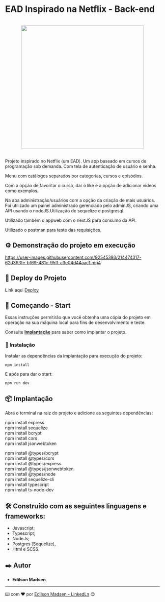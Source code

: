 # EAD Inspirado na Netflix - Back-end
<br>

<div align="center">
<img src="https://user-images.githubusercontent.com/92545393/214473564-cf5db140-33c4-4c11-ac4f-d2aee5f09d65.svg" width="400px" />
</div>

<br>

Projeto inspirado no Netflix (um EAD). Um app baseado em cursos de programação 
sob demanda. Com tela de autenticação de usuário e senha.

Menu com catálogos separados por categorias, cursos e episódios.

Com a opção de favoritar o curso, dar o like e a opção de adicionar videos 
como exemplos.


Na aba administração/usuários com a opção da criação de mais usuários.
Foi utilizado um painel administrado gerenciado pelo adminJS, criando uma
API usando o nodeJS.Utilização do sequelize e postgresql.

Utilizado também o appweb com o nextJS para consumo da API.

Utilizado o postman para teste das requisições.

## ⚙️ Demonstração do projeto em execução

https://user-images.githubusercontent.com/92545393/214474317-62d393fe-bf69-481c-95ff-a3e04d44aac1.mp4


## 📌 Deploy do Projeto

Link aqui [Deploy](http://semver.org/)

## 🚀 Começando - Start

Essas instruções permitirão que você obtenha uma cópia do projeto em operação na sua máquina local para fins de desenvolvimento e teste.

Consulte **[Implantação](#-implanta%C3%A7%C3%A3o)** para saber como implantar o projeto.


### 🔧 Instalação

Instalar as dependências da implantação para execução do projeto:

```
npm install
```

E após para dar o start:

```
npm run dev
```


## 📦 Implantação

Abra o terminal na raiz do projeto e adicione as seguintes dependências:

npm install express <br>
npm install sequelize <br>
npm install bcrypt <br>
npm install cors <br>
npm install jsonwebtoken <br>
 
npm install @types/bcrypt <br>
npm install @types/cors <br>
npm install @types/express <br>
npm install @types/jsonwebtoken <br>
npm install @types/node <br>
npm install sequelize-cli <br>
npm install typescript <br>
npm install ts-node-dev <br>


## 🛠️ Construído com as seguintes linguagens e frameworks:

* Javascript;
* Typescript;
* NodeJs;
* Postgres (Sequelize),
* Html e SCSS.

## ✒️ Autor

* **Edilson Madsen**

---
⌨️ com ❤️ por [Edilson Madsen - LinkedLn](https://www.linkedin.com/in/edilsonmadsen/) 😊

